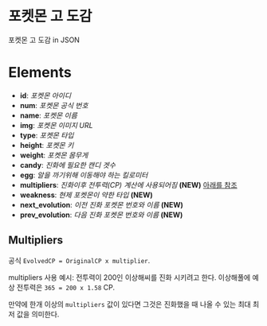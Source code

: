 # 포켓몬 고 도감
  포켓몬 고 도감 in JSON

# Elements
*   **id**: *포켓몬 아이디*
*   **num**: *포켓몬 공식 번호*
*   **name**: *포켓몬 이름*
*   **img**: *포켓몬 이미지 URL*
*   **type**: *포켓몬 타입*
*   **height**: *포켓몬 키*
*   **weight**: *포켓몬 몸무게*
*   **candy**: *진화에 필요한 캔디 겟수*
*   **egg**: *알을 까기위해 이동해야 하는 킬로미터*
*   **multipliers**: *진화이후 전투력(CP) 계산에 사용되어짐* **(NEW)**  [아래를 참조](#multipliers)
*   **weakness**: *현제 포켓몬이 약한 타입* **(NEW)**
*   **next_evolution**: *이전 진화 포켓몬 번호와 이름* **(NEW)**
*   **prev_evolution**: *다음 진화 포켓몬 번호와 이름* **(NEW)**

## Multipliers

공식 `EvolvedCP = OriginalCP x multiplier`.

multipliers 사용 예시:
전투력이 200인 이상해씨를 진화 시키려고 한다. 이상해풀에 예상 전투력은 `365 = 200 x 1.58` CP.

만약에 한개 이상의 `multipliers` 값이 있다면 그것은 진화했을 때 나올 수 있는 최대 최저 값을 의미한다.
